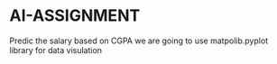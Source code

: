 # AI-ASSIGNMENT
Predic the salary based on CGPA
we are going to use matpolib.pyplot library for data visulation
